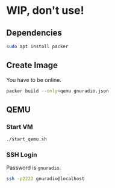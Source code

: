 # WIP, don't use!

## Dependencies

```bash
sudo apt install packer
```

## Create Image

You have to be online.

``` bash
packer build --only=qemu gnuradio.json

```


## QEMU


### Start VM

``` bash
./start_qemu.sh

```

### SSH Login

Password is `gnuradio`.

``` bash
ssh -p2222 gnuradio@localhost
```


